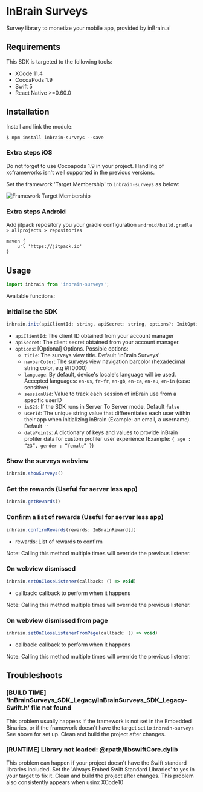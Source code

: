 # InBrain Surveys
Survey library to monetize your mobile app, provided by inBrain.ai

## Requirements
This SDK is targeted to the following tools:
- XCode 11.4
- CocoaPods 1.9
- Swift 5
- React Native >=0.60.0

## Installation

Install and link the module:

`$ npm install inbrain-surveys --save`

### Extra steps iOS

Do not forget to use Cocoapods 1.9 in your project. Handling of xcframeworks isn't well supported in the previous versions. 

Set the framework 'Target Membership' to `inbrain-surveys` as below:

![Framework Target Membership](https://i.ibb.co/N2ntq0P/target-membership.png)

### Extra steps Android
Add jitpack repository you your gradle configuration `android/build.gradle > allprojects > repositories`

```
maven { 
    url 'https://jitpack.io' 
}
```

## Usage
```javascript
import inbrain from 'inbrain-surveys';
```
Available functions:
### Initialise the SDK
```javascript
inbrain.init(apiClientId: string, apiSecret: string, options?: InitOptions)
```
* `apiClientId`: The client ID obtained from your account manager
* `apiSecret`: The client secret obtained from your account manager.
* `options`: [Optional] Options. Possible options:
    * `title`: The surveys view title. Default 'inBrain Surveys'
    * `navbarColor`: The surveys view navigation barcolor (hexadecimal string color, e.g #ff0000)
    * `language`: By default, device's locale's language will be used. Accepted languages: `en-us`, `fr-fr`, `en-gb`, `en-ca`, `en-au`, `en-in` (case sensitive)
    * `sessionUid`: Value to track each session of inBrain use from a specific userID
    * `isS2S`: If the SDK runs in Server To Server mode. Default `false`
    * `userId`: The unique string value that differentiates each user within their app when initializing inBrain (Example: an email, a username). Default `''`
    * `dataPoints`: A dictionary of keys and values to provide inBrain profiler data for custom profiler user experience (Example: `{ age : “23”, gender : “female” }`)

### Show the surveys webview
```javascript
inbrain.showSurveys()
```

### Get the rewards (Useful for server less app)
```javascript
inbrain.getRewards() 
```

### Confirm a list of rewards (Useful for server less app)
```javascript
inbrain.confirmRewards(rewards: InBrainReward[]) 
```
* rewards: List of rewards to confirm

Note: Calling this method multiple times will override the previous listener.

### On webview dismissed
```javascript
inbrain.setOnCloseListener(callback: () => void) 
```
* callback: callback to perform when it happens

Note: Calling this method multiple times will override the previous listener.

### On webview dismissed from page
```javascript
inbrain.setOnCloseListenerFromPage(callback: () => void) 
```
* callback: callback to perform when it happens

Note: Calling this method multiple times will override the previous listener.

## Troubleshoots
### [BUILD TIME] 'InBrainSurveys_SDK_Legacy/InBrainSurveys_SDK_Legacy-Swift.h' file not found
This problem usually happens if the framework is not set in the Embedded Binaries, or if the framework doesn't have the target set to `inbrain-surveys` See above for set up.
Clean and build the project after changes.

### [RUNTIME] Library not loaded: @rpath/libswiftCore.dylib
This problem can happen if your project doesn't have the Swift standard libraries included. Set the 'Always Embed Swift Standard Libraries' to yes in your target to fix it.
Clean and build the project after changes.
This problem also consistently appears when usinx XCode10
